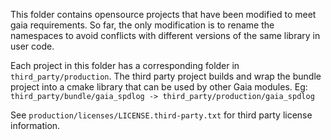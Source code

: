 This folder contains opensource projects that have been modified to meet gaia requirements. So far, the only modification is to rename the namespaces to avoid conflicts with different versions of the same library in user code.

Each project in this folder has a corresponding folder in `third_party/production`. The third party project builds and wrap the bundle project into a cmake library that can be used by other Gaia modules. Eg: `third_party/bundle/gaia_spdlog -> third_party/production/gaia_spdlog`

See `production/licenses/LICENSE.third-party.txt` for third party license information.
